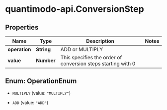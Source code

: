 # quantimodo-api.ConversionStep

## Properties
Name | Type | Description | Notes
------------ | ------------- | ------------- | -------------
**operation** | **String** | ADD or MULTIPLY | 
**value** | **Number** | This specifies the order of conversion steps starting with 0 | 


<a name="OperationEnum"></a>
## Enum: OperationEnum


* `MULTIPLY` (value: `"MULTIPLY"`)

* `ADD` (value: `"ADD"`)




